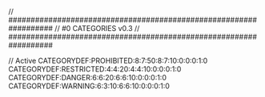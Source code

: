 // ##################################################################
//                 #0 CATEGORIES v0.3
// ##################################################################

// Active
CATEGORYDEF:PROHIBITED:8:7:50:8:7:10:0:0:0:1:0
CATEGORYDEF:RESTRICTED:4:4:20:4:4:10:0:0:0:1:0
CATEGORYDEF:DANGER:6:6:20:6:6:10:0:0:0:1:0
CATEGORYDEF:WARNING:6:3:10:6:6:10:0:0:0:1:0